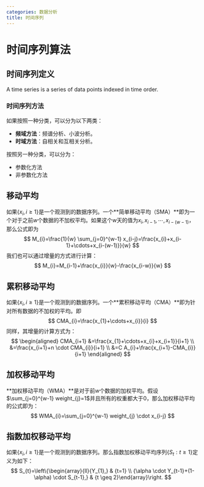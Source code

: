 ```yaml
---
categories: 数据分析
title: 时间序列
---
```

# 时间序列算法

## 时间序列定义

A time series is a series of data points indexed in time order.

### 时间序列方法

如果按照一种分类，可以分为以下两类：

- **频域方法**：频谱分析、小波分析。
- **时域方法**：自相关和互相关分析。

按照另一种分类，可以分为：

- 参数化方法
- 非参数化方法

## 移动平均

如果$\left \{  x_{i}, i \ge 1 \right \}$是一个观测到的数据序列。一个**简单移动平均（SMA）**即为一个对于之前$w$个数据的不加权平均。如果这个$w$天的值为$x_{i},x_{i-1},\cdots, x_{i-(w-1)}$，那么公式即为
$$
M_{i}=\frac{1}{w} \sum_{j=0}^{w-1} x_{i-j}=\frac{x_{i}+x_{i-1}+\cdots+x_{i-(w-1)}}{w}
$$
我们也可以通过增量的方式进行计算：
$$
M_{i}=M_{i-1}+\frac{x_{i}}{w}-\frac{x_{i-w}}{w}
$$

## 累积移动平均

如果$\left \{  x_{i}, i \ge 1 \right \}$是一个观测到的数据序列。一个**累积移动平均（CMA）**即为针对所有数据的不加权的平均。即
$$
CMA_{i}=\frac{x_{1}+\cdots+x_{i}}{i}
$$
同样，其增量的计算方式为：
$$
\begin{aligned} CMA_{i+1} &=\frac{x_{1}+\cdots+x_{i}+x_{i+1}}{i+1} \\ &=\frac{x_{i+1}+n \cdot CMA_{i}}{i+1} \\ &=C A_{i}+\frac{x_{i+1}-CMA_{i}}{i+1} \end{aligned}
$$

## 加权移动平均

**加权移动平均（WMA）**是对于前$w​$个数据的加权平均。假设$\sum_{j=0}^{w-1} weight_{j}=1​$并且所有的权重都大于0，那么加权移动平均的公式即为：
$$
WMA_{i}=\sum_{j=0}^{w-1}  weight_{j} \cdot x_{i-j}
$$

## 指数加权移动平均

如果$\left \{  x_{i}, i \ge 1 \right \}$是一个观测到的数据序列。那么指数加权移动平均序列$\left\{S_{t} : t \geq 1\right\}​$定义为如下：
$$
S_{t}=\left\{\begin{array}{ll}{Y_{1},} & {t=1} \\ {\alpha \cdot Y_{t-1}+(1-\alpha) \cdot S_{t-1},} & {t \geq 2}\end{array}\right.
$$
